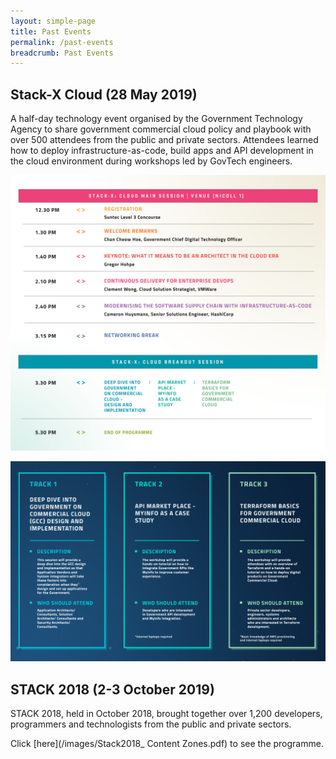 ```yaml
---
layout: simple-page
title: Past Events
permalink: /past-events
breadcrumb: Past Events
---
```


## Stack-X Cloud (28 May 2019)

A half-day technology event organised by the Government Technology Agency to share government commercial cloud policy and playbook with over 500 attendees from the public and private sectors. Attendees learned how to deploy infrastructure-as-code, build apps and API development in the cloud environment during workshops led by GovTech engineers.

![Programme for Stack-X Cloud](/images/programme.png)

![Breakout sessions for Stack-X Cloud](/images/breakout.png)


## STACK 2018 (2-3 October 2019)

STACK 2018, held in October 2018, brought together over 1,200 developers, programmers and technologists from the public and private sectors. 

Click [here](/images/Stack2018_ Content Zones.pdf) to see the programme.
